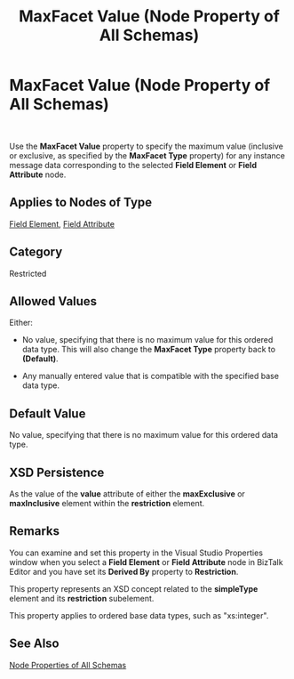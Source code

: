 ﻿---
title: MaxFacet Value (Node Property of All Schemas)
TOCTitle: MaxFacet Value (Node Property of All Schemas)
ms:assetid: 5d3f9ab4-4f52-41f6-8ef0-baa3bf9ad97f
ms:mtpsurl: https://msdn.microsoft.com/en-us/library/Aa560382(v=BTS.80)
ms:contentKeyID: 51528330
ms.date: 08/30/2017
mtps_version: v=BTS.80
---

# MaxFacet Value (Node Property of All Schemas)

 

Use the **MaxFacet Value** property to specify the maximum value (inclusive or exclusive, as specified by the **MaxFacet Type** property) for any instance message data corresponding to the selected **Field Element** or **Field Attribute** node.

## Applies to Nodes of Type

[Field Element](field-element-node-properties.md), [Field Attribute](field-attribute-node-properties.md)

## Category

Restricted

## Allowed Values

Either:

  - No value, specifying that there is no maximum value for this ordered data type. This will also change the **MaxFacet Type** property back to **(Default)**.

  - Any manually entered value that is compatible with the specified base data type.

## Default Value

No value, specifying that there is no maximum value for this ordered data type.

## XSD Persistence

As the value of the **value** attribute of either the **maxExclusive** or **maxInclusive** element within the **restriction** element.

## Remarks

You can examine and set this property in the Visual Studio Properties window when you select a **Field Element** or **Field Attribute** node in BizTalk Editor and you have set its **Derived By** property to **Restriction**.

This property represents an XSD concept related to the **simpleType** element and its **restriction** subelement.

This property applies to ordered base data types, such as "xs:integer".

## See Also

[Node Properties of All Schemas](node-properties-of-all-schemas.md)

